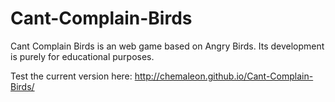 Cant-Complain-Birds
===================

Cant Complain Birds is an web game based on Angry Birds. Its development is purely for educational purposes.

Test the current version here: http://chemaleon.github.io/Cant-Complain-Birds/
